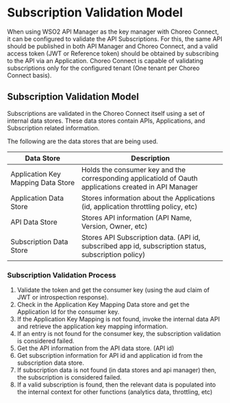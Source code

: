 # Subscription Validation Model

When using WSO2 API Manager as the key manager with Choreo Connect, it can be configured to validate the API Subscriptions. For this, the same API should be published in both API Manager and Choreo Connect, and a valid access token (JWT or Reference token) should be obtained by subscribing to the API via an Application. Choreo Connect is capable of validating subscriptions only for the configured tenant (One tenant per Choreo Connect basis).

## Subscription Validation Model

Subscriptions are validated in the Choreo Connect itself using a set of internal data stores. These data stores contain APIs, Applications, and Subscription related information.

The following are the data stores that are being used.

|Data Store|Description|
|----------|-----------|
|Application Key Mapping Data Store|Holds the consumer key and the corresponding applicatioId of Oauth applications created in API Manager|
|Application Data Store|Stores information about the Applications (id, application throttling policy, etc)|
|API Data Store|Stores API information (API Name, Version, Owner, etc)|
|Subscription Data Store|Stores API Subscription data. (API id, subscribed app id, subscription status, subscription policy)|

### Subscription Validation Process

1. Validate the token and get the consumer key (using the aud claim of JWT or introspection response).
2. Check in the Application Key Mapping Data store and get the Application Id for the consumer key.
3. If the Application Key Mapping is not found, invoke the internal data API and retrieve the application key mapping information.
4. If an entry is not found for the consumer key, the subscription validation is considered failed.
5. Get the API information from the API data store. (API id)
6. Get subscription information for API id and application id from the subscription data store.
7. If subscription data is not found (in data stores and api manager) then, the subscription is considered failed.
8. If a valid subscription is found, then the relevant data is populated into the internal context for other functions (analytics data, throttling, etc)

